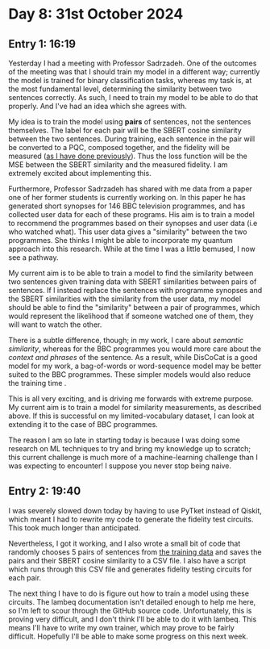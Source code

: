 # Day 8: 31st October 2024
## Entry 1: 16:19
Yesterday I had a meeting with Professor Sadrzadeh. One of the outcomes of the meeting was that I should train my model in a different way; currently the model is trained for binary classification tasks, whereas my task is, at the most fundamental level, determining the similarity between two sentences correctly. As such, I need to train my model to be able to do that properly. And I've had an idea which she agrees with.

My idea is to train the model using **pairs** of sentences, not the sentences themselves. The label for each pair will be the SBERT cosine similarity between the two sentences. During training, each sentence in the pair will be converted to a PQC, composed together, and the fidelity will be measured ([as I have done previously](/src/state_fidelity.py)). Thus the loss function will be the MSE between the SBERT similarity and the measured fidelity. I am extremely excited about implementing this.

Furthermore, Professor Sadrzadeh has shared with me data from a paper one of her former students is currently working on. In this paper he has generated short synopses for 146 BBC television programmes, and has collected user data for each of these programs. His aim is to train a model to recommend the programmes based on their synopses and user data (i.e who watched what). This user data gives a "similarity" between the two programmes. She thinks I might be able to incorporate my quantum approach into this research. While at the time I was a little bemused, I now see a pathway.

My current aim is to be able to train a model to find the similarity between two sentences given training data with SBERT similarities between pairs of sentences. If I instead replace the sentences with programme synopses and the SBERT similarities with the similarity from the user data, my model should be able to find the "similarity" between a pair of programmes, which would represent the likelihood that if someone watched one of them, they will want to watch the other.

There is a subtle difference, though; in my work, I care about *semantic similarity*, whereas for the BBC programmes you would more care about the *context and phrases* of the sentence. As a result, while DisCoCat is a good model for my work, a bag-of-words or word-sequence model may be better suited to the BBC programmes. These simpler models would also reduce the training time .

This is all very exciting, and is driving me forwards with extreme purpose. My current aim is to train a model for similarity measurements, as described above. If this is successful on my limited-vocabulary dataset, I can look at extending it to the case of BBC programmes.

The reason I am so late in starting today is because I was doing some research on ML techniques to try and bring my knowledge up to scratch; this current challenge is much more of a machine-learning challenge than I was expecting to encounter! I suppose you never stop being naive.

## Entry 2: 19:40
I was severely slowed down today by having to use PyTket instead of Qiskit, which meant I had to rewrite my code to generate the fidelity test circuits. This took much longer than anticipated.

Nevertheless, I got it working, and I also wrote a small bit of code that randomly chooses 5 pairs of sentences from [the training data](../testing/data/training_data.txt) and saves the pairs and their SBERT cosine similarity to a CSV file. I also have a script which runs through this CSV file and generates fidelity testing circuits for each pair.

The next thing I have to do is figure out how to train a model using these circuits. The lambeq documentation isn't detailed enough to help me here, so I'm left to scour through the GitHub source code. Unfortunately, this is proving very difficult, and I don't think I'll be able to do it with lambeq. This means I'll have to write my own trainer, which may prove to be fairly difficult. Hopefully I'll be able to make some progress on this next week.